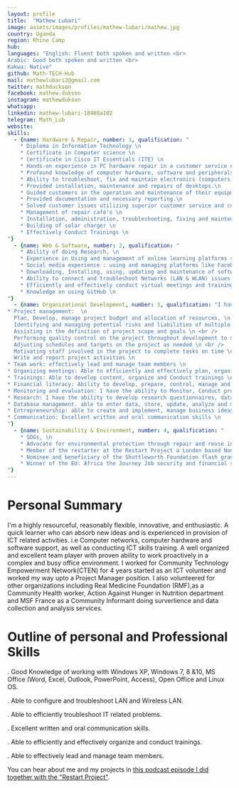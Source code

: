 ```yaml
---
layout: profile
title:  "Mathew Lubari"
image: assets/images/profiles/mathew-lubari/mathew.jpg
country: Uganda
region: Rhino Camp
hub: 
languages: "English: Fluent both spoken and written <br>
Arabic: Good both spoken and written <br>
Kakwa: Native"
github: Math-TECH-Hub
mail: mathewlubari2@gmail.com
twitter: mathduckson
facebook: mathew.dukson
instagram: mathewdukson
whatsapp: 
linkedin: mathew-lubari-18468a102
telegram: Math_Lub
website: 
skills:
  - {name: Hardware & Repair, number: 1, qualification: "
    * Diploma in Information Technology \n
    * Certificate in Computer science \n
    * Certificate in Cisco IT Essentials (ITE) \n
    * Hands-on experience in PC hardware repair in a customer service environment \n
    * Profound knowledge of computer hardware, software and peripherals \n
    * Ability to troubleshoot, fix and maintain electronics (computers, mobile phones, solar lanterns etc.) \n
    * Provided installation, maintenance and repairs of desktops.\n
    * Guided customers in the operation and maintenance of their equipment when needed.\n
    * Provided documentation and necessary reporting.\n
    * Solved customer issues utilizing superior customer service and communication skills \n
    * Management of repair café's \n
    * Installation, administration, troubleshooting, fixing and maintenance of Networks(LAN and WLAN) systems \n
    * Building of solar charger \n 
    * Effectively Conduct Trainings \n
"}
  - {name: Web & Software, number: 2, qualification: "
    * Ability of doing Research, \n
    * Experience in Using and management of online learning platforms such as CISCO Networking Academy, Eliademy, UNHCR Coursera and Pluralsight \n
    * Social media experience : using and managing platforms like Facebook, Instagram, WhatsApp, Tweeter, Telegram and LinkedIn \n
    * Downloading, Installing, using, updating and maintenance of software programs both Licensed and Opensource software. \n
    * Ability to connect and troubleshoot Networks (LAN & WLAN) issues and system administration \n
    * Efficiently and effectively conduct virtual meetings and training \n
    * Knowledge on using GitHub \n
"}
  - {name: Organizational Development, number: 3, qualification: "I have over 3 years experience in the following areas: \n \n
* Project management:  \n 
  Plan, Develop, manage project budget and allocation of resources, \n <br />
  Identifying and managing potential risks and liabilities of multiple projects, \n <br />
  Assisting in the definition of project scope and goals \n <br />
  Performing quality control on the project throughout development to maintain the standards expected \n <br />
  Adjusting schedules and targets on the project as needed \n <br />
  Motivating staff involved in the project to complete tasks on time \n <br />
  Write and report project activities \n
* Team work: effectively lead and manage team members \n
* Organizing meetings: Able to efficiently and effectively plan, organize and conduct meetings. \n
* Trainings: Able to develop content, organize and Conduct trainings \n
* Financial literacy: Ability to develop, prepare, control, manage and report. \n
* Monitoring and evaluation: I have the ability to Monitor, Conduct project review and report on project implementation. \n
* Research: I have the ability to develop research questionnaires, data collection using platforms Kobo-collect, ODK including data analysis using excel \n
* Database management. able to enter data, store, update, analyze and maintain \n
* Entrepreneurship: able to create and implement, manage business ideas \n
* Communication: Excellent written and oral communication skills \n
"}
  - {name: Sustainability & Environment, number: 4, qualification: "
    * SDGs, \n
    * Advocate for environmental protection through repair and reuse in awareness rising on repair and reuse \n
    * Member of the restarter at the Restart Project a London based Non-profit Organization advocating for repair and reuse \n
    * Nominee and beneficiary of the Shuttleworth Foundation flash grants \n
    * Winner of the EU: Africa the Journey Job security and financial services category award
"}
---
```


# Personal Summary

I'm a highly resourceful, reasonably flexible, innovative, and enthusiastic. A quick learner who can absorb new ideas and is experienced in provision of ICT related activities. i.e Computer networks, computer hardware and software support, as well as conducting ICT skills training. A well organized and excellent team player with proven ability to work proactively in a complex and busy office environment. I worked for Community Technology Empowerment Network(CTEN) for 4 years started as an ICT volunteer and worked my way upto a Project Manager position. I also volunteered for other organizations including Real Medicine Foundation (RMF),as a Community Health worker, Action Against Hunger in Nutrition department and MSF France as a Community Informant doing surverlience and data collection and analysis services.

# Outline of personal and Professional Skills
. Good Knowledge of working with Windows XP, Windows 7, 8 &10, MS Office (Word, Excel, Outlook, PowerPoint, Access), Open Office and Linux OS.

. Able to configure and troubleshoot LAN and Wireless LAN.

. Able to efficiently troubleshoot IT related problems.

. Excellent written and oral communication skills.

. Able to efficiently and effectively organize and conduct trainings.

. Able to effectively lead and manage team members.

You can hear about me and my projects in [this podcast episode I did together with the "Restart Project"](https://therestartproject.org/podcast/refugee-repair/). 
